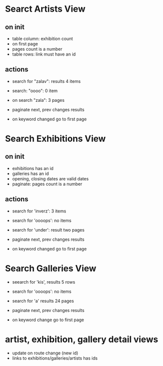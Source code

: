 Searct Artists View
===================
## on init
- table column: exhibition count
- on first page
- pages count is a number
- table rows: link must have an id

## actions
- search for "zalav": results 4 items
- search: "oooo": 0 item
- on search "zala": 3 pages

- paginate next, prev changes results
- on keyword changed go to first page

Search Exhibitions View
=======================
## on init
- exhibitions has an id
- galleries has an id
- opening, closing dates are valid dates
- paginate: pages count is a number

## actions
- search for 'inverz': 3 items
- search for 'oooops': no items

- search for 'under': result two pages
- paginate next, prev changes results
- on keyword changed go to first page

Search Galleries View
=====================
- seearch for 'kis', results 5 rows
- search for 'oooops': no items

- search for 'a' results 24 pages
- paginate next, prev changes results
- on keyword change go to first page


# artist, exhibition, gallery detail views
- update on route change (new id)
- links to exhibitions/galleries/artists has ids